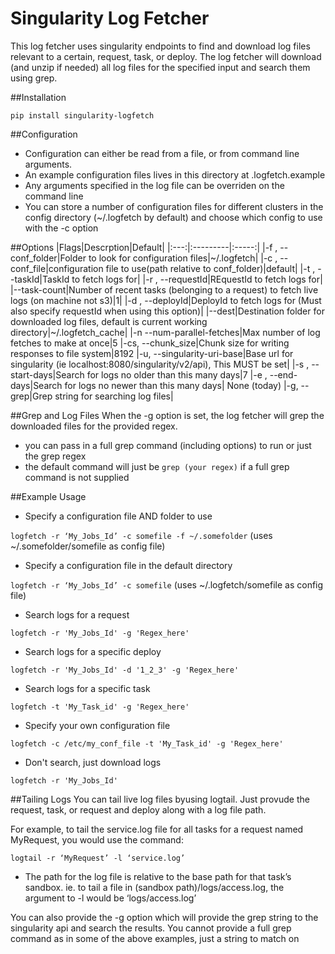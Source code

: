 Singularity Log Fetcher
=======================

This log fetcher uses singularity endpoints to find and download log files relevant to a certain, request, task, or deploy. The log fetcher will download (and unzip if needed) all log files for the specified input and search them using grep.

##Installation
```
pip install singularity-logfetch
```

##Configuration
- Configuration can either be read from a file, or from command line arguments.
- An example configuration files lives in this directory at .logfetch.example
- Any arguments specified in the log file can be overriden on the command line
- You can store a number of configuration files for different clusters in the config directory (~/.logfetch by default) and choose which config to use with the -c option

##Options
|Flags|Descrption|Default|
|:---:|:---------|:-----:|
|-f , --conf_folder|Folder to look for configuration files|~/.logfetch|
|-c , --conf_file|configuration file to use(path relative to conf_folder)|default|
|-t , --taskId|TaskId to fetch logs for|
|-r , --requestId|REquestId to fetch logs for|
|--task-count|Number of recent tasks (belonging to a request) to fetch live logs (on machine not s3)|1|
|-d , --deployId|DeployId to fetch logs for (Must also specify requestId when using this option)|
|--dest|Destination folder for downloaded log files, default is current working directory|~/.logfetch_cache|
|-n --num-parallel-fetches|Max number of log fetches to make at once|5
|-cs, --chunk_size|Chunk size for writing responses to file system|8192
|-u, --singularity-uri-base|Base url for singularity (ie localhost:8080/singularity/v2/api), This MUST be set|
|-s , --start-days|Search for logs no older than this many days|7
|-e , --end-days|Search for logs no newer than this many days| None (today)
|-g, --grep|Grep string for searching log files|

##Grep and Log Files
When the -g option is set, the log fetcher will grep the downloaded files for the provided regex.

- you can pass in a full grep command (including options) to run or just the grep regex
- the default command will just be `grep (your regex)` if a full grep command is not supplied

##Example Usage
- Specify a configuration file AND folder to use

`logfetch -r ‘My_Jobs_Id’ -c somefile -f ~/.somefolder` (uses ~/.somefolder/somefile as config file)

- Specify a configuration file in the default directory

`logfetch -r ‘My_Jobs_Id’ -c somefile` (uses ~/.logfetch/somefile as config file)

- Search logs for a request

`logfetch -r 'My_Jobs_Id' -g 'Regex_here'`

- Search logs for a specific deploy

`logfetch -r 'My_Jobs_Id' -d '1_2_3' -g 'Regex_here'`

- Search logs for a specific task

`logfetch -t 'My_Task_id' -g 'Regex_here'`

- Specify your own configuration file

`logfetch -c /etc/my_conf_file -t 'My_Task_id' -g 'Regex_here'`

- Don't search, just download logs

`logfetch -r 'My_Jobs_Id'`

##Tailing Logs
You can tail live log files byusing logtail. Just provude the request, task, or request and deploy along with a log file path.

For example, to tail the service.log file for all tasks for a request named MyRequest, you would use the command:

`logtail -r ‘MyRequest’ -l ‘service.log’`

- The path for the log file is relative to the base path for that task’s sandbox. ie. to tail a file in (sandbox path)/logs/access.log, the argument to -l would be ‘logs/access.log’

You can also provide the -g option which will provide the grep string to the singularity api and search the results. You cannot provide a full grep command as in some of the above examples, just a string to match on
